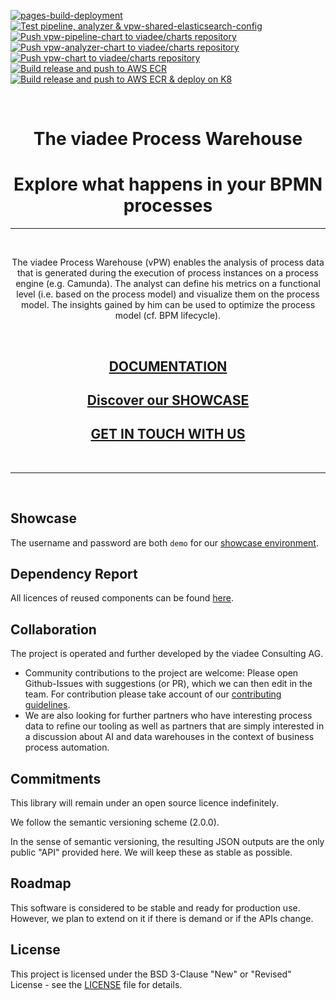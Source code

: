 [![pages-build-deployment](https://github.com/viadee/vPW/actions/workflows/pages/pages-build-deployment/badge.svg?branch=main)](https://github.com/viadee/vPW/actions/workflows/pages/pages-build-deployment)
[![Test pipeline, analyzer & vpw-shared-elasticsearch-config](https://github.com/viadee/vPW/actions/workflows/wf0_test.yml/badge.svg?branch=main)](https://github.com/viadee/vPW/actions/workflows/wf0_test.yml)
[![Push vpw-pipeline-chart to viadee/charts repository](https://github.com/viadee/vPW/actions/workflows/wf3_push-vpw-pipeline-chart.yaml/badge.svg?branch=main)](https://github.com/viadee/vPW/actions/workflows/wf3_push-vpw-pipeline-chart.yaml)
[![Push vpw-analyzer-chart to viadee/charts repository](https://github.com/viadee/vPW/actions/workflows/wf2_push-vpw-analyzer-chart.yaml/badge.svg?branch=main)](https://github.com/viadee/vPW/actions/workflows/wf2_push-vpw-analyzer-chart.yaml)
[![Push vpw-chart to viadee/charts repository](https://github.com/viadee/vPW/actions/workflows/wf4_push-vpw-chart.yaml/badge.svg?branch=main)](https://github.com/viadee/vPW/actions/workflows/wf4_push-vpw-chart.yaml)
[![Build release and push to AWS ECR](https://github.com/viadee/vPW/actions/workflows/wf1_release.yml/badge.svg)](https://github.com/viadee/vPW/actions/workflows/wf1_release.yml)
[![Build release and push to AWS ECR & deploy on K8](https://github.com/viadee/vPW/actions/workflows/wf5_k8-dev-deploy.yaml/badge.svg?branch=dev)](https://github.com/viadee/vPW/actions/workflows/wf5_k8-dev-deploy.yaml)

<br>
<h1 align="center">The viadee Process Warehouse </h1>
<h1 align="center">Explore what happens in your BPMN processes </h1>

____________________________


<br>

<p align="center">
The viadee Process Warehouse (vPW) enables the analysis of process data that is generated during the execution of process instances on a process engine (e.g. Camunda). The analyst can define his metrics on a functional level (i.e. based on the process model) and visualize them on the process model. The insights gained by him can be used to optimize the process model (cf. BPM lifecycle).
</p>

<br>

<h2 align="center"><a href="https://viadee.github.io/vPW/">DOCUMENTATION</a></h2>

<h2 align="center"><a href="https://vpw-demo.bpm.viadee.cloud/">Discover our SHOWCASE</a></h2>

<h2 align="center"><a href="https://www.viadee.de/en/solutions/business-process-management/process-warehouse">GET IN TOUCH WITH US</a></h2>

<br>

________________________________

<br>

## Showcase
The username and password are both `demo` for our [showcase environment](https://vpw-demo.bpm.viadee.cloud/).

## Dependency Report 
All licences of reused components can be found [here](/docs/MavenSite/index.html). 

## Collaboration

The project is operated and further developed by the viadee Consulting AG.
* Community contributions to the project are welcome: Please open Github-Issues with suggestions (or PR), which we can then edit in the team. For contribution please take account of our [contributing guidelines](/docs/Contributing/Contributing.md).
* We are also looking for further partners who have interesting process data to refine our tooling as well as partners that are simply interested in a discussion about AI and data warehouses in the context of business process automation.

## Commitments

This library will remain under an open source licence indefinitely.

We follow the semantic versioning scheme (2.0.0).

In the sense of semantic versioning, the resulting JSON outputs are the only public "API" provided here. We will keep these as stable as possible.

## Roadmap
This software is considered to be stable and ready for production use.
However, we plan to extend on it if there is demand or if the APIs change.

## License
This project is licensed under the BSD 3-Clause "New" or "Revised" License - see the [LICENSE](LICENSE.md) file for details.
